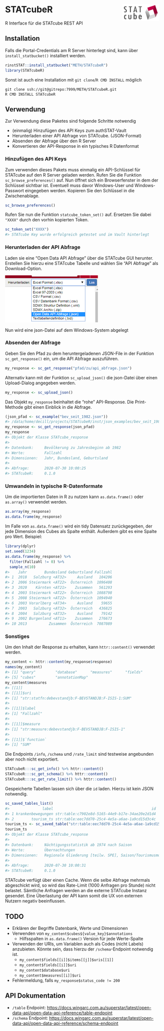 
# STATcubeR <img src="man/figures/STATcube_logo.png" align="right" alt="" width="120" />

R Interface für die STATcube REST API

## Installation

Falls die Portal-Credentials am R Server hinterlegt sind, kann über
`install_statbucket()` installiert werden.

``` r
rinstSTAT::install_statbucket("METH/STATcubeR")
library(STATcubeR)
```

Sonst ist auch eine Installation mit `git clone`/`R CMD INSTALL` möglich

    git clone ssh://git@gitrepo:7999/METH/STATcubeR.git
    R CMD INSTALL STATcubeR

## Verwendung

Zur Verwendung diese Paketes sind folgende Schritte notwendig

  - (einmalig) Hinzufügen des API Keys zum authSTAT-Vault
  - Herunterladen einer API Abfrage von STATcube. (JSON-Format)
  - Absenden der Abfrage über den R Server
  - Konvertieren der API-Response in ein typisches R Datenformat

### Hinzufügen des API Keys

Zum verwenden dieses Pakets muss einmalig ein API-Schlüssel für STATcube
auf den R Server geladen werden. Rufen Sie die Funktion
`sc_browse_preferences()` auf. Nun öffnet sich ein Browserfenster in dem
der Schlüssel sichtbar ist. Eventuell muss davor Windows-User und
Windows-Passwort eingegeben werden. Kopieren Sie den Schlüssel in die
Zwischenablage.

``` r
sc_browse_preferences()
```

Rufen Sie nun die Funktion `statcube_token_set()` auf. Ersetzen Sie
dabei `"XXXX"` durch den vorhin kopierten Token.

``` r
sc_token_set("XXXX")
#> STATcube Key wurde erfolgreich getestet und im Vault hinterlegt
```

### Herunterladen der API Abfrage

Laden sie eine “Open Data API Abfrage” über die STATcube GUI herunter.
Erstellen Sie hierzu eine STATcube Tabelle und wählen Sie “API Abfrage”
als Download-Option.

![](man/figures/download_json.png)

Nun wird eine json-Datei auf dem Windows-System abgelegt

### Absenden der Abfrage

Geben Sie den Pfad zu dem heruntergeladenen JSON-File in der Funktion
`sc_get_response()` ein, um die API Abfrage auszuführen.

``` r
my_response <- sc_get_response("pfad/zu/api_abfrage.json")
```

Alternativ kann mit der Funktion `sc_upload_json()` die json-Datei über
einen Upload-Dialog angegeben werden.

``` r
my_response <- sc_upload_json()
```

Das Objekt `my_response` beinhaltet die “rohe” API-Response. Die
Print-Methode gibt einen Einblick in die Abfrage.

``` r
(json_pfad <- sc_example("bev_seit_1982.json"))
#> /data/home/decill/projects/STATcubeR/inst/json_examples/bev_seit_1982.json
my_response <- sc_get_response(json_pfad)
my_response
#> Objekt der Klasse STATcube_response
#> 
#> Datenbank:     Bevölkerung zu Jahresbeginn ab 1982 
#> Werte:         Fallzahl 
#> Dimensionen:   Jahr, Bundesland, Geburtsland 
#> 
#> Abfrage:       2020-07-30 10:00:25 
#> STATcubeR:     0.1.0
```

### Umwandeln in typische R-Datenformate

Um die importierten Daten in R zu nutzen kann `as.data.frame()` oder
`as.array()` verwendet werden.

``` r
as.array(my_response)
as.data.frame(my_response)
```

Im Falle von `as.data.frame()` wird ein tidy Datensatz zurückgegeben,
der jede Dimension des Cubes als Spalte enthält. Außerdem gibt es eine
Spalte pro Wert. Beispiel:

``` r
library(dplyr)
set.seed(1234)
as.data.frame(my_response) %>% 
  filter(Fallzahl != 0) %>% 
  sample_n(10)
#>    Jahr        Bundesland Geburtsland Fallzahl
#> 1  2018   Salzburg <AT32>     Ausland   104206
#> 2  2006 Steiermark <AT22>  Österreich  1096408
#> 3  2020    Kärnten <AT21>    Zusammen   561293
#> 4  2003 Steiermark <AT22>  Österreich  1088798
#> 5  2008 Steiermark <AT22>  Österreich  1094940
#> 6  2003 Vorarlberg <AT34>     Ausland    59655
#> 7  2003   Salzburg <AT32>  Österreich   436825
#> 8  2004   Salzburg <AT32>     Ausland    79142
#> 9  2002 Burgenland <AT11>    Zusammen   276673
#> 10 2013          Zusammen  Österreich  7087089
```

### Sonstiges

Um den Inhalt der Response zu erhalten, kann `httr::content()` verwendet
werden.

``` r
my_content <- httr::content(my_response$response)
names(my_content)
#> [1] "query"         "database"      "measures"      "fields"       
#> [5] "cubes"         "annotationMap"
my_content$measures
#> [[1]]
#> [[1]]$uri
#> [1] "str:statfn:debevstandjb:F-BEVSTANDJB:F-ISIS-1:SUM"
#> 
#> [[1]]$label
#> [1] "Fallzahl"
#> 
#> [[1]]$measure
#> [1] "str:measure:debevstandjb:F-BEVSTANDJB:F-ISIS-1"
#> 
#> [[1]]$`function`
#> [1] "SUM"
```

Die Endpoints `/info`, `/schema` und `/rate_limit` sind testweise
angebunden aber noch nicht exportiert.

``` r
STATcubeR:::sc_get_info() %>% httr::content()
STATcubeR:::sc_get_schema() %>% httr::content()
STATcubeR:::sc_get_rate_limit() %>% httr::content()
```

Gespeicherte Tabellen lassen sich über die `id` laden. Hierzu ist kein
JSON notwendig.

``` r
sc_saved_tables_list()
#>               label                                             id
#> 1 krankenbewegungen str:table:c7902e8d-5165-44e9-b17e-34ae20e2d1d4
#> 2        tourism_ts str:table:eec7dd70-25c4-4e5a-a6ae-1a9cd15d3c4c
tourism_ts <- sc_saved_table("str:table:eec7dd70-25c4-4e5a-a6ae-1a9cd15d3c4c")
tourism_ts
#> Objekt der Klasse STATcube_response
#> 
#> Datenbank:     Nächtigungsstatistik ab 1974 nach Saison 
#> Werte:         Übernachtungen 
#> Dimensionen:   Regionale Gliederung [teilw. SPE], Saison/Tourismusmonat, Herkunftsland 
#> 
#> Abfrage:       2020-07-30 10:00:31 
#> STATcubeR:     0.1.0
```

STATcube verfügt über einen Cache. Wenn die selbe Abfrage mehrmals
abgeschickt wird, so wird das Rate-Limit (1000 Anfragen pro Stunde)
nicht belastet. Sämtliche Anfragen werden an die externe STATcube
Instanz gesendet. Eine Überlastung der API kann somit die UX von
externen Nutzern negativ beeinflussen.

## TODO

  - Erklären der Begriffe Datenbank, Werte und Dimensionen
  - Verwenden von `my_content$cubes${value_key}$annotations`
      - Hilfsspalten in `as.data.frame()` Version für jede Werte-Spalte
  - Verwenden der URIs, um Variablen auch als Codes (nicht Labels)
    anzubieten. Könnte sein, dass hierzu der `/schema`-Endpoint
    notwendig ist.
      - `my_content$fields[[i]]$items[[j]]$uris[[1]]`
      - `my_content$fields[[i]]$uri`
      - `my_content$database$uri`
      - `my_content$measures[[i]]$uri`
  - Fehlermeldung, falls `my_response$status_code != 200`

## API Dokumentation

  - `/table` Endpoint:
    <https://docs.wingarc.com.au/superstar/latest/open-data-api/open-data-api-reference/table-endpoint>
  - `/schema` Endpoint:
    <https://docs.wingarc.com.au/superstar/latest/open-data-api/open-data-api-reference/schema-endpoint>
